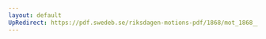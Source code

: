 ```yaml
---
layout: default
UpRedirect: https://pdf.swedeb.se/riksdagen-motions-pdf/1868/mot_1868__ak__00293.pdf
---
```

